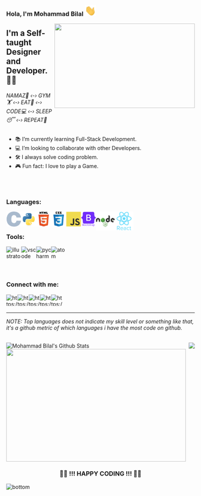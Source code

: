 <!--
**immohammedbilal98/immohammedbilal98** is a ✨ _special_ ✨ repository because its `README.md` (this file) appears on your GitHub profile.
-->

### Hola, I'm Mohammad Bilal <img src="https://raw.githubusercontent.com/ABSphreak/ABSphreak/master/gifs/Hi.gif" width="30px"></h2>
<img align="right" src="https://www.mygo.ge/uploads/blog/1584023795.jpg" height='225' width='375'/> 

## I'm a Self-taught Designer and Developer. 👨‍💻
###### NAMAZ🤲 ‹-› GYM🏋️ ‹-› EAT🥣 ‹-› CODE💻 ‹-› SLEEP😴 ‹-› REPEAT🔁 
 
-  📚 I’m currently learning Full-Stack Development. 
-  💻 I’m looking to collaborate with other Developers. 
-  🛠 I always solve coding problem.  
-  🎮 Fun fact: I love to play a Game.    
 
<br>
<br>

<img align="left" src="https://user-images.githubusercontent.com/49686277/95300282-93a64580-089c-11eb-80ec-2ae2481368d8.gif" style="max-width:100%;margin-right: 128px;margin-left: 3930px;margin"> 


### Languages:

<img align="left" src="https://raw.githubusercontent.com/devicons/devicon/master/icons/c/c-original.svg" alt="c" width="40" height="40"/>
<img align="left" src="https://raw.githubusercontent.com/devicons/devicon/master/icons/python/python-original.svg" alt="python" width="40" height="40"/>
<img align="left" src="https://raw.githubusercontent.com/devicons/devicon/master/icons/html5/html5-original-wordmark.svg" alt="html5" width="40" height="40"/> 
<img align="left" src="https://raw.githubusercontent.com/devicons/devicon/master/icons/css3/css3-original-wordmark.svg" alt="css3" width="40" height="40"/> 
<img align="left" src="https://raw.githubusercontent.com/devicons/devicon/master/icons/javascript/javascript-original.svg" width="40" height="40"/> 
<img align="left" src="https://raw.githubusercontent.com/devicons/devicon/master/icons/bootstrap/bootstrap-plain-wordmark.svg" width="40" height="40"/>
<img align="left" src="https://raw.githubusercontent.com/devicons/devicon/master/icons/nodejs/nodejs-original-wordmark.svg" alt="nodejs" width="50" height="50"/>
<img align="left" src="https://raw.githubusercontent.com/devicons/devicon/master/icons/react/react-original-wordmark.svg" alt="react" width="50" height="50"/>

<br> 
<br> 
 
### Tools: 

<img align="left" src="https://www.vectorlogo.zone/logos/adobe_illustrator/adobe_illustrator-icon.svg" alt="illustrator" width="40" height="40"/>
<img align="left" src="https://cdn.worldvectorlogo.com/logos/visual-studio-code.svg" alt="vscode" width="40" height="40"/>
<img align="left" src="https://upload.wikimedia.org/wikipedia/commons/thumb/a/a1/PyCharm_Logo.svg/512px-PyCharm_Logo.svg.png" alt="pycharm" width="40" height="40"/>
<img align="left" src="https://user-images.githubusercontent.com/49686277/95672956-63271a00-0bc2-11eb-9cd2-1c7afab7efe7.png" alt="atom" width="40" height="40"/>


<br>
<br>
<br>
<br>

### Connect with me:  
<a href="https://codepen.io/elysian97" target="blank"><img align="left" src="https://cdn.jsdelivr.net/npm/simple-icons@3.0.1/icons/codepen.svg" alt="https://codepen.io/elysian97" height="30" width="30" /></a>
<a href="https://twitter.com/elysian_97" target="blank"><img align="left" src="https://cdn.jsdelivr.net/npm/simple-icons@3.0.1/icons/twitter.svg" alt="https://twitter.com/elysian_97" height="30" width="30" /></a>
<a href="https://www.linkedin.com/in/mohammedbilal97/" target="blank"><img align="left" src="https://cdn.jsdelivr.net/npm/simple-icons@3.0.1/icons/linkedin.svg" alt="https://www.linkedin.com/in/mohammedbilal97/" height="30" width="30" /></a>
<a href="https://www.facebook.com/elysian.97/" target="blank"><img align="left" src="https://cdn.jsdelivr.net/npm/simple-icons@3.0.1/icons/facebook.svg" alt="https://www.facebook.com/elysian.97/" height="30" width="30" /></a>
<a href="https://www.instagram.com/elysian.97__/" target="blank"><img align="left" src="https://cdn.jsdelivr.net/npm/simple-icons@3.0.1/icons/instagram.svg" alt="https://www.instagram.com/elysian.97__/" height="30" width="30" /></a>
</p>

<br>
<br>

---

_NOTE: Top languages does not indicate my skill level or something like that, it's a github metric of which languages i have the most code on github._

<br> 

<a>
  <img align="left" alt="Mohammad Bilal's Github Stats" src="https://github-readme-stats.codestackr.vercel.app/api?username=immohammedbilal98&show_icons=true&hide_border=true&count_private=true&include_all_commits=true&theme=light">
  <img align="right" src="https://github-readme-stats.anuraghazra1.vercel.app/api/top-langs/?username=immohammedbilal98&layout=compact&theme=light">
</a>

<a>
  <img  align="center" src="https://i.pinimg.com/originals/b9/e4/96/b9e4960c1476c78043d499d975f86cdb.gif" width="480" height="300">  
</a>

<h3 align="center">👨‍💻 !!! HAPPY CODING !!! 👨‍💻</h3>


<img src="https://raw.githubusercontent.com/jayehernandez/jayehernandez/dcd7447c179f5a1131590b6ccba2223e879ab655/readme/bottom.svg" alt="bottom"> 








